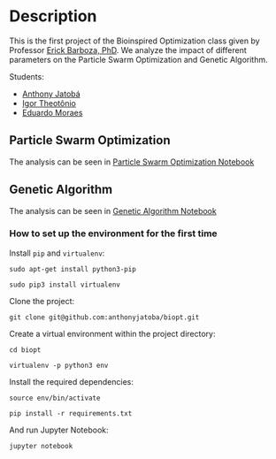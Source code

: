# Description

This is the first project of the Bioinspired Optimization class given by Professor [Erick Barboza, PhD](https://sites.google.com/ic.ufal.br/erick/). We analyze the impact of different parameters on the Particle Swarm Optimization and Genetic Algorithm.

Students:
* [Anthony Jatobá](https://github.com/anthonyjatoba/)
* [Igor Theotônio](https://github.com/igortheotonio/)
* [Eduardo Moraes](https://github.com/dudummv/)

## Particle Swarm Optimization

The analysis can be seen in [Particle Swarm Optimization Notebook](https://github.com/anthonyjatoba/biopt/blob/master/PSO.ipynb)

## Genetic Algorithm

The analysis can be seen in [Genetic Algorithm Notebook](https://github.com/anthonyjatoba/biopt/blob/master/GA.ipynb)

### How to set up the environment for the first time

Install `pip` and `virtualenv`:

`sudo apt-get install python3-pip`

`sudo pip3 install virtualenv`

Clone the project:

`git clone git@github.com:anthonyjatoba/biopt.git`

Create a virtual environment within the project directory:

`cd biopt`

`virtualenv -p python3 env`

Install the required dependencies:

`source env/bin/activate`

`pip install -r requirements.txt`

And run Jupyter Notebook:

`jupyter notebook`

